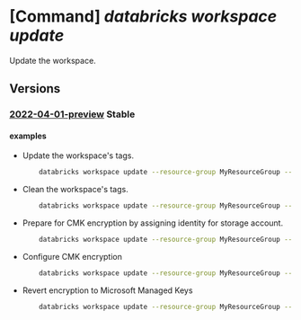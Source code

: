 # [Command] _databricks workspace update_

Update the workspace.

## Versions

### [2022-04-01-preview](/Resources/mgmt-plane/L3N1YnNjcmlwdGlvbnMve30vcmVzb3VyY2Vncm91cHMve30vcHJvdmlkZXJzL21pY3Jvc29mdC5kYXRhYnJpY2tzL3dvcmtzcGFjZXMve30=/2022-04-01-preview.xml) **Stable**

<!-- mgmt-plane /subscriptions/{}/resourcegroups/{}/providers/microsoft.databricks/workspaces/{} 2022-04-01-preview -->

#### examples

- Update the workspace's tags.
    ```bash
        databricks workspace update --resource-group MyResourceGroup --name MyWorkspace --tags key1=value1 key2=value2
    ```

- Clean the workspace's tags.
    ```bash
        databricks workspace update --resource-group MyResourceGroup --name MyWorkspace --tags ""
    ```

- Prepare for CMK encryption by assigning identity for storage account.
    ```bash
        databricks workspace update --resource-group MyResourceGroup --name MyWorkspace --prepare-encryption
    ```

- Configure CMK encryption
    ```bash
        databricks workspace update --resource-group MyResourceGroup --name MyWorkspace --key-source Microsoft.KeyVault --key-name MyKey --key-vault https://myKeyVault.vault.azure.net/ --key-version 00000000000000000000000000000000
    ```

- Revert encryption to Microsoft Managed Keys
    ```bash
        databricks workspace update --resource-group MyResourceGroup --name MyWorkspace --key-source Default
    ```
